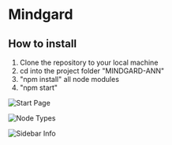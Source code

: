 # Mindgard

## How to install

1. Clone the repository to your local machine
2. cd into the project folder "MINDGARD-ANN"
3. "npm install" all node modules
4. "npm start"

![Start Page](https://i.ibb.co/8KH7rkX/frame1.png)

![Node Types](https://i.ibb.co/Dt9ZvHG/Frame-1.png)

![Sidebar Info](https://i.ibb.co/QH8YPNv/frame2.png)
